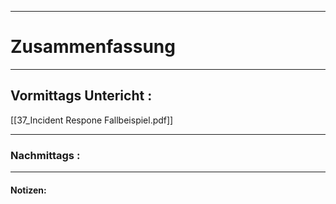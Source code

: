 

___

# Zusammenfassung








----

## Vormittags Untericht : 


[[37_Incident Respone Fallbeispiel.pdf]]





----

### Nachmittags :







___

#### Notizen: 
